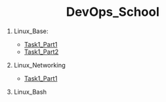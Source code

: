 <h1 align="center">DevOps_School</h1>

1. Linux_Base:
    - [Task1_Part1](Linux_Base/Task1_Part1/README.MD)
    - [Task1_Part2](Linux_Base/Task1_Part2/README.MD)


2. Linux_Networking
    - [Task1_Part1](Linux_Networking/Task1_Part1/README.MD)


3. Linux_Bash